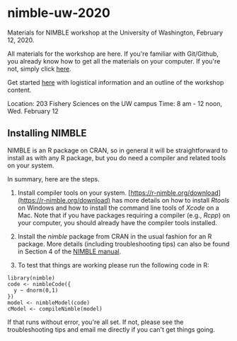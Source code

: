 # nimble-uw-2020
Materials for NIMBLE workshop at the University of Washington, February 12, 2020.

All materials for the workshop are here. If you're familiar with Git/Github, you already know how to get all the materials on your computer. If you're not, simply click [here](https://github.com/nimble-training/nimble-uw-2020/archive/master.zip).

Get started [here](https://htmlpreview.github.io/?https://github.com/nimble-training/nimble-uw-2020/blob/master/overview_slides.html) with logistical information and an outline of the workshop content.

Location: 203 Fishery Sciences on the UW campus
Time: 8 am - 12 noon, Wed. February 12

## Installing NIMBLE

NIMBLE is an R package on CRAN, so in general it will be straightforward to install as with any R package, but you do need a compiler and related tools on your system.  

In summary, here are the steps.

1. Install compiler tools on your system. [https://r-nimble.org/download](https://r-nimble.org/download) has more details on how to install *Rtools* on Windows and how to install the command line tools of *Xcode* on a Mac. Note that if you have packages requiring a compiler (e.g., *Rcpp*) on your computer, you should already have the compiler tools installed.

2. Install the *nimble* package from CRAN in the usual fashion for an R package. More details (including troubleshooting tips) can also be found in Section 4 of the [NIMBLE manual](https://r-nimble.org/html_manual/cha-installing-nimble.html).

3) To test that things are working please run the following code  in R:

```
library(nimble)
code <- nimbleCode({
  y ~ dnorm(0,1)
})
model <- nimbleModel(code)
cModel <- compileNimble(model)
```

If that runs without error, you're all set. If not, please see the troubleshooting tips and email me directly if you can't get things going.  
